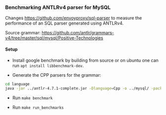### Benchmarking ANTLRv4 parser for MySQL

Changes https://github.com/envoyproxy/sql-parser to measure the performance of an SQL parser
generated using ANTLRv4.

Source grammar: https://github.com/antlr/grammars-v4/tree/master/sql/mysql/Positive-Technologies

#### Setup

* Install google benchmark by building from source or on ubuntu one can run `apt install libbenchmark-dev`.

* Generate the CPP parsers for the grammar:
 
```sh
cd language
java -jar ../antlr-4.7.1-complete.jar -Dlanguage=Cpp -o ../mysql/ -package parsers MySqlParser.g4  MySqlLexer.g4
```

* Run `make benchmark`

* Run `make run_benchmarks`
